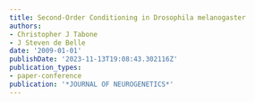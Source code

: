 ```yaml
---
title: Second-Order Conditioning in Drosophila melanogaster
authors:
- Christopher J Tabone
- J Steven de Belle
date: '2009-01-01'
publishDate: '2023-11-13T19:08:43.302116Z'
publication_types:
- paper-conference
publication: '*JOURNAL OF NEUROGENETICS*'
---
```

